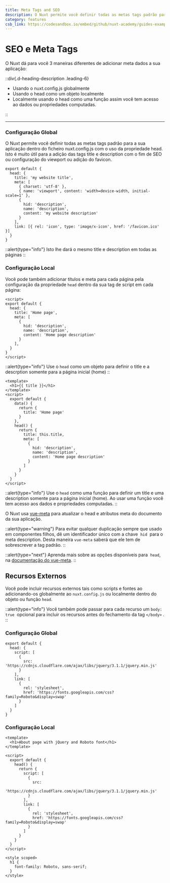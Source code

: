 ```yaml
---
title: Meta Tags and SEO
description: O Nuxt permite você definir todas as metas tags padrão para a sua aplicação dentro do ficheiro nuxt.config.js com o uso da propriedade head. Isto é muito útil para a adição das tags title e description com o fim de SEO ou configuração do viewport ou adição do favicon.
category: features
csb_link: https://codesandbox.io/embed/github/nuxt-academy/guides-examples/tree/master/03_features/06_meta_tags_seo?fontsize=14&hidenavigation=1&theme=dark
---
```


# SEO e Meta Tags

O Nuxt dá para você 3 maneiras diferentes de adicionar meta dados a sua aplicação:

::div{.d-heading-description .leading-6}

- Usando o nuxt.config.js globalmente
- Usando o head como um objeto localmente
- Localmente usando o head como uma função assim você tem acesso ao dados ou propriedades computadas.

::

---

### Configuração Global

O Nuxt permite você definir todas as metas tags padrão para a sua aplicação dentro do ficheiro nuxt.config.js com o uso da propriedade head. Isto é muito útil para a adição das tags title e description com o fim de SEO ou configuração do viewport ou adição do favicon.

```js{}[nuxt.config.js]
export default {
  head: {
    title: 'my website title',
    meta: [
      { charset: 'utf-8' },
      { name: 'viewport', content: 'width=device-width, initial-scale=1' },
      {
        hid: 'description',
        name: 'description',
        content: 'my website description'
      }
    ],
    link: [{ rel: 'icon', type: 'image/x-icon', href: '/favicon.ico' }]
  }
}
```

::alert{type="info"}
Isto lhe dará o mesmo title e description em todas as páginas
::

### Configuração Local

Você pode também adicionar títulos e meta para cada página pela configuração da propriedade `head` dentro da sua tag de script em cada página:

```js{}[pages/index.vue]
<script>
export default {
  head: {
    title: 'Home page',
    meta: [
      {
        hid: 'description',
        name: 'description',
        content: 'Home page description'
      }
    ],
  }
}
</script>
```

::alert{type="info"}
Use o `head` como um objeto para definir o title e a descrption somente para a página inicial (home)
::

```html{}[pages/index.vue]
<template>
  <h1>{{ title }}</h1>
</template>
<script>
  export default {
    data() {
      return {
        title: 'Home page'
      }
    },
    head() {
      return {
        title: this.title,
        meta: [
          {
            hid: 'description',
            name: 'description',
            content: 'Home page description'
          }
        ]
      }
    }
  }
</script>
```

::alert{type="info"}
Use o `head` como uma função para definir um title e uma description somente para a página inicial (home). Ao usar uma função você tem acesso aos dados e propriedades computadas.
::

O Nuxt usa [vue-meta](https://vue-meta.nuxtjs.org/) para atualizar o head e atributos meta do documento da sua aplicação.

::alert{type="warning"}
Para evitar qualquer duplicação sempre que usado em componentes filhos, dê um identificador único com a chave  `hid`  para o meta description. Desta maneira `vue-meta` saberá que ele tem de sobrescrever a tag padrão.
::

::alert{type="next"}
Aprenda mais sobre as opções disponíveis para  `head`, na [documentação do vue-meta](https://vue-meta.nuxtjs.org/api/#metainfo-properties).
::

## Recursos Externos

Você pode incluir recursos externos tais como scripts e fontes ao adicionando-os globalmente ao `nuxt.config.js` ou localmente dentro do objeto ou função `head`.

::alert{type="info"}
Você também pode passar para cada recurso um `body: true`  opcional para incluir os recursos antes do fechamento da tag `</body>` .
::

### Configuração Global

```js{}[nuxt.config.js]
export default {
  head: {
    script: [
      {
        src: 'https://cdnjs.cloudflare.com/ajax/libs/jquery/3.1.1/jquery.min.js'
      }
    ],
    link: [
      {
        rel: 'stylesheet',
        href: 'https://fonts.googleapis.com/css?family=Roboto&display=swap'
      }
    ]
  }
}
```

### Configuração Local

```html{}[pages/index.vue]
<template>
  <h1>About page with jQuery and Roboto font</h1>
</template>

<script>
  export default {
    head() {
      return {
        script: [
          {
            src:
              'https://cdnjs.cloudflare.com/ajax/libs/jquery/3.1.1/jquery.min.js'
          }
        ],
        link: [
          {
            rel: 'stylesheet',
            href: 'https://fonts.googleapis.com/css?family=Roboto&display=swap'
          }
        ]
      }
    }
  }
</script>

<style scoped>
  h1 {
    font-family: Roboto, sans-serif;
  }
</style>
```
